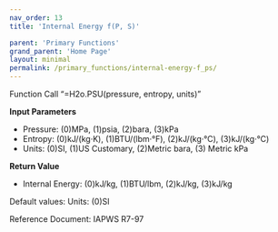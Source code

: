 ```yaml
---
nav_order: 13
title: 'Internal Energy f(P, S)'

parent: 'Primary Functions'
grand_parent: 'Home Page'
layout: minimal
permalink: /primary_functions/internal-energy-f_ps/
---
```


Function Call “=H2o.PSU(pressure, entropy, units)”

**Input Parameters**

- Pressure: (0)MPa, (1)psia, (2)bara, (3)kPa
- Entropy: (0)kJ/(kg·K), (1)BTU/(lbm·°F), (2)kJ/(kg·°C), (3)kJ/(kg·°C)
- Units: (0)SI, (1)US Customary, (2)Metric bara, (3) Metric kPa

**Return Value**

- Internal Energy: (0)kJ/kg, (1)BTU/lbm, (2)kJ/kg, (3)kJ/kg

Default values: Units: (0)SI

Reference Document: IAPWS R7-97
